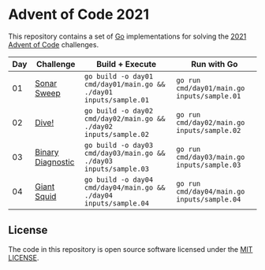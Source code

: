 # Advent of Code 2021
This repository contains a set of [Go](https://go.dev/) implementations for solving the [2021 Advent of Code](https://adventofcode.com/2021/) challenges.

 Day | Challenge | Build + Execute | Run with Go
-----|-----------|-----------------|-------------
01   | [Sonar Sweep](https://adventofcode.com/2021/day/1) | `go build -o day01 cmd/day01/main.go && ./day01 inputs/sample.01` | `go run cmd/day01/main.go inputs/sample.01`
02   | [Dive!](https://adventofcode.com/2021/day/2) | `go build -o day02 cmd/day02/main.go && ./day02 inputs/sample.02` | `go run cmd/day02/main.go inputs/sample.02`
03   | [Binary Diagnostic](https://adventofcode.com/2021/day/3) | `go build -o day03 cmd/day03/main.go && ./day03 inputs/sample.03` | `go run cmd/day03/main.go inputs/sample.03`
04   | [Giant Squid](https://adventofcode.com/2021/day/4) | `go build -o day04 cmd/day04/main.go && ./day04 inputs/sample.04` | `go run cmd/day04/main.go inputs/sample.04`

## License
The code in this repository is open source software licensed under the [MIT LICENSE](LICENSE.md).
